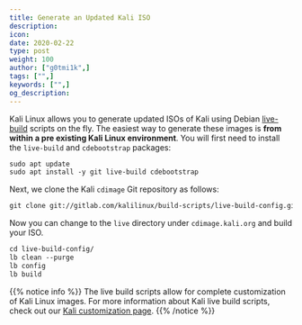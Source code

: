 ```yaml
---
title: Generate an Updated Kali ISO
description:
icon:
date: 2020-02-22
type: post
weight: 100
author: ["g0tmi1k",]
tags: ["",]
keywords: ["",]
og_description:
---
```


Kali Linux allows you to generate updated ISOs of Kali using Debian [live-build](http://live.debian.net/devel/live-build/) scripts on the fly. The easiest way to generate these images is **from within a pre existing Kali Linux environment**.
You will first need to install the `live-build` and `cdebootstrap` packages:

```markdown
sudo apt update
sudo apt install -y git live-build cdebootstrap
```

Next, we clone the Kali `cdimage` Git repository as follows:

```markdown
git clone git://gitlab.com/kalilinux/build-scripts/live-build-config.git
```

Now you can change to the `live` directory under `cdimage.kali.org` and build your ISO.

```markdown
cd live-build-config/
lb clean --purge
lb config
lb build
```

{{% notice info %}}
The live build scripts allow for complete customization of Kali Linux images. For more information about Kali live build scripts, check out our <a href=/docs/development/live-build-a-custom-kali-iso/>Kali customization page</a>.
{{% /notice %}}
